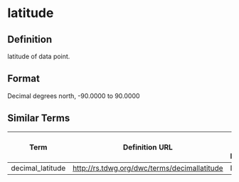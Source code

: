# latitude 

## Definition 
latitude  of data point.

## Format
Decimal degrees north, -90.0000 to 90.0000

## Similar Terms 
|Term|Definition URL|Source Vocabulary Publisher/Creator|
|----|----------|-----------------|
|decimal_latitude |http://rs.tdwg.org/dwc/terms/decimallatitude |Darwin Core|

 
